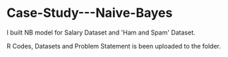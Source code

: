 # Case-Study---Naive-Bayes


I built NB model for Salary Dataset and 'Ham and Spam' Dataset.

R Codes, Datasets and Problem Statement is been uploaded to the folder.
